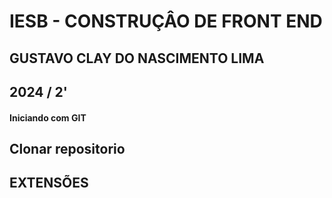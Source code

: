 # IESB - CONSTRUÇÂO DE FRONT END

## GUSTAVO CLAY DO NASCIMENTO LIMA

## 2024 / 2'

#### Iniciando com GIT

## Clonar repositorio

## EXTENSÕES